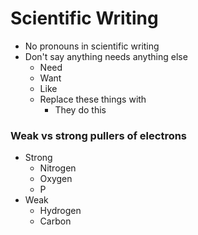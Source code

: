 # Scientific Writing
- No pronouns in scientific writing
- Don't say anything needs anything else
    - Need
    - Want
    - Like
    - Replace these things with
        - They do this
### Weak vs strong pullers of electrons
- Strong
    - Nitrogen
    - Oxygen
    - P
- Weak
    - Hydrogen
    - Carbon